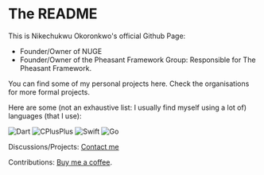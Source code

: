 # The README
This is Nikechukwu Okoronkwo's official Github Page:
- Founder/Owner of NUGE
- Founder/Owner of the Pheasant Framework Group: Responsible for The Pheasant Framework.

You can find some of my personal projects here. Check the organisations for more formal projects.

Here are some (not an exhaustive list: I usually find myself using a lot of) languages (that I use):

![Dart](https://img.shields.io/badge/Dart-0175C2.svg?style=for-the-badge&logo=Dart&logoColor=white)
![CPlusPlus](https://img.shields.io/badge/C++-00599C.svg?style=for-the-badge&logo=C++&logoColor=white)
![Swift](https://img.shields.io/badge/Swift-F05138.svg?style=for-the-badge&logo=Swift&logoColor=white)
![Go](https://img.shields.io/badge/Go-00ADD8.svg?style=for-the-badge&logo=Go&logoColor=white)

<!-- I have used many languages, but my favourites have to be **C++** and **Dart**.
I have also worked on many fields, including but not limited to Web Development, Low-Level Systems Programming (as well as CLI Interfaces), Mobile Development (Flutter and iOS) as well as Embedded Systems. -->

Discussions/Projects: [Contact me](info@nugegroup.com)

Contributions: [Buy me a coffee](https://www.buymeacoffee.com/nikeokoronkwo).
